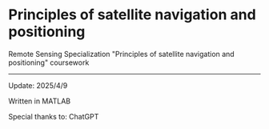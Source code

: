 # Principles of satellite navigation and positioning
Remote Sensing Specialization "Principles of satellite navigation and positioning" coursework

---

Update: 2025/4/9

Written in MATLAB

Special thanks to: ChatGPT

